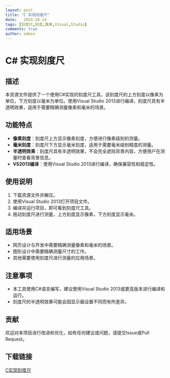 ```yaml
---
layout: post
title: "C 实现刻度尺"
date:   2024-10-14
tags: [刻度尺,刻度,像素,Visual,Studio]
comments: true
author: admin
---
```

# C# 实现刻度尺

## 描述
本资源文件提供了一个使用C#实现的刻度尺工具。该刻度尺的上方刻度以像素为单位，下方刻度以毫米为单位。使用Visual Studio 2013进行编译，刻度尺具有半透明效果，适用于需要精确测量像素和毫米的场景。

## 功能特点
- **像素刻度**：刻度尺上方显示像素刻度，方便进行像素级别的测量。
- **毫米刻度**：刻度尺下方显示毫米刻度，适用于需要毫米级别精度的测量。
- **半透明效果**：刻度尺具有半透明效果，不会完全遮挡背景内容，方便用户在测量时查看背景信息。
- **VS2013编译**：使用Visual Studio 2013进行编译，确保兼容性和稳定性。

## 使用说明
1. 下载资源文件并解压。
2. 使用Visual Studio 2013打开项目文件。
3. 编译并运行项目，即可看到刻度尺工具。
4. 拖动刻度尺进行测量，上方刻度显示像素，下方刻度显示毫米。

## 适用场景
- 网页设计与开发中需要精确测量像素和毫米的场景。
- 图形设计中需要精确测量尺寸的工作。
- 其他需要使用刻度尺进行测量的应用场景。

## 注意事项
- 本工具使用C#语言编写，建议使用Visual Studio 2013或更高版本进行编译和运行。
- 刻度尺的半透明效果可能会因显示器设置不同而有所差异。

## 贡献
欢迎对本项目进行改进和优化，如有任何建议或问题，请提交Issue或Pull Request。

## 下载链接

[C实现刻度尺](https://pan.quark.cn/s/e1a568b7e299)